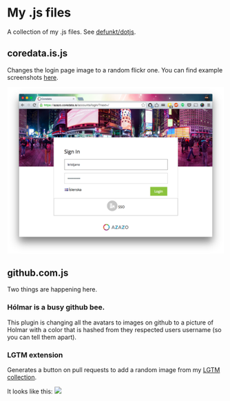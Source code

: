 # My .js files

A collection of my .js files. See [defunkt/dotjs](https://github.com/defunkt/dotjs).

## coredata.is.js

Changes the login page image to a random flickr one. You can find example
screenshots [here](coredata-login-screenshots).

![](coredata-login-screenshots/Screenshot00006.png)

## github.com.js

Two things are happening here. 

### Hólmar is a busy github bee.

This plugin is changing all the avatars to images on github to a picture of
Holmar with a color that is hashed from they respected users username (so you
can tell them apart).

### LGTM extension

Generates a button on pull requests to add a random image from my [LGTM
 collection](https://koddsson.github.io/LGTM/).

It looks like this:
![](https://i.imgur.com/qtTOxiD.gif)
